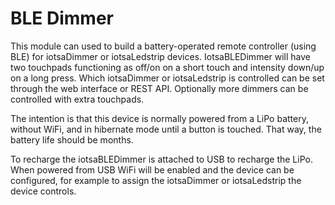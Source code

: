 # BLE Dimmer

This module can used to build a battery-operated remote controller (using BLE)
for iotsaDimmer or iotsaLedstrip devices. IotsaBLEDimmer will have two touchpads
functioning as off/on on a short touch and intensity down/up on a long press.
Which iotsaDimmer or iotsaLedstrip is controlled can be set through the
web interface or REST API. Optionally more dimmers can be controlled
with extra touchpads.

The intention is that this device is normally powered from a LiPo
battery, without WiFi, and in hibernate mode until a button is touched.
That way, the battery life should be months.

To recharge the iotsaBLEDimmer is attached to USB to recharge the LiPo.
When powered from USB WiFi will be enabled and the device can be configured,
for example to assign the iotsaDimmer or iotsaLedstrip the device controls.

